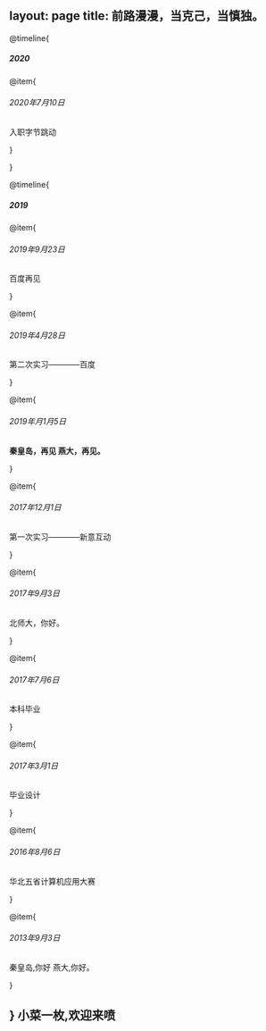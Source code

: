 layout: page
title: 前路漫漫，当克己，当慎独。
---
@timeline{

##### 2020

@item{
###### 2020年7月10日

入职字节跳动

}

}

@timeline{

##### 2019

@item{
###### 2019年9月23日

百度再见

}

@item{
###### 2019年4月28日

第二次实习————百度

}

@item{
###### 2019年月1月5日

**秦皇岛，再见 燕大，再见。**

}

@item{
###### 2017年12月1日

第一次实习————新意互动

}

@item{
###### 2017年9月3日

北师大，你好。

}

@item{
###### 2017年7月6日

本科毕业

}

@item{
###### 2017年3月1日

毕业设计

}

@item{
###### 2016年8月6日

华北五省计算机应用大赛

}

@item{
###### 2013年9月3日

秦皇岛,你好 燕大,你好。

}

}
小菜一枚,欢迎来喷
---
